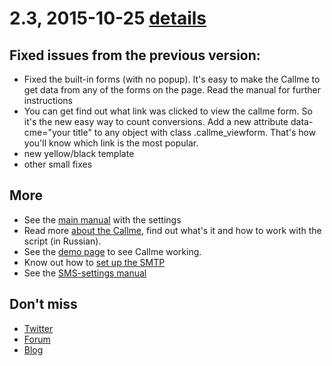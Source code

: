 # 2.3, 2015-10-25 [details](http://dedushka.org/kod/7767.html)

## Fixed issues from the previous version:

- Fixed the built-in forms (with no popup). It's easy to make the Callme to get data from any of the forms on the page. Read the manual for further instructions
- You can get find out what link was clicked to view the callme form. So it's the new easy way to count conversions. Add a new attribute data-cme="your title" to any object with class .callme_viewform. That's how you'll know which link is the most popular.
- new yellow/black template
- other small fixes

## More

- See the [main manual](http://dedushka.org/kod/5213.html) with the settings
- Read more [about the Callme](http://dedushka.org/blog/7768.html), find out what's it and how to work with the script (in Russian).
- See the [demo page](http://dedushka.org/callme/) to see Callme working.
- Know out how to [set up the SMTP](http://qbx.me/viewtopic.php?t=108)
- See the [SMS-settings manual](http://dedushka.org/kod/3903.html)

## Don't miss

- [Twitter](http://twitter.com/dedushkaa)
- [Forum](http://qbx.me)
- [Blog](http://dedushka.org)